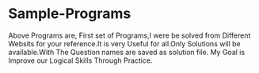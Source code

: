 # Sample-Programs

Above Programs are, First set of Programs,I were be solved from Different Websits for your reference.It is very Useful for all.Only Solutions will be available.With The Question names are saved as solution file.
My  Goal is Improve our Logical Skills Through Practice.
